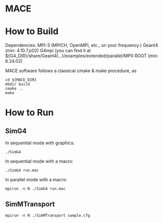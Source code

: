 # MACE

# How to Build

Dependencies:
    MPI-3   (MPICH, OpenMPI, etc., on your frequency.)
    Geant4  (min: 4.10.7.p02)
    G4mpi   (you can find it at ${G4_DIR}/share/Geant4(...)/examples/extended/parallel/MPI)
    ROOT    (min: 6.24.02)

MACE software follows a classical cmake & make procedure, as
```shell
cd ${MACE_DIR}
mkdir build
cmake ..
make
```

# How to Run

## SimG4
In sequential mode with graphics:
```shell
./SimG4
```
In sequential mode with a macro:
```shell
./SimG4 run.mac
```
In parallel mode with a macro:
```shell
mpirun -n N ./SimG4 run.mac
```

## SimMTransport
```shell
mpirun -n N ./SimMTransport sample.cfg
```